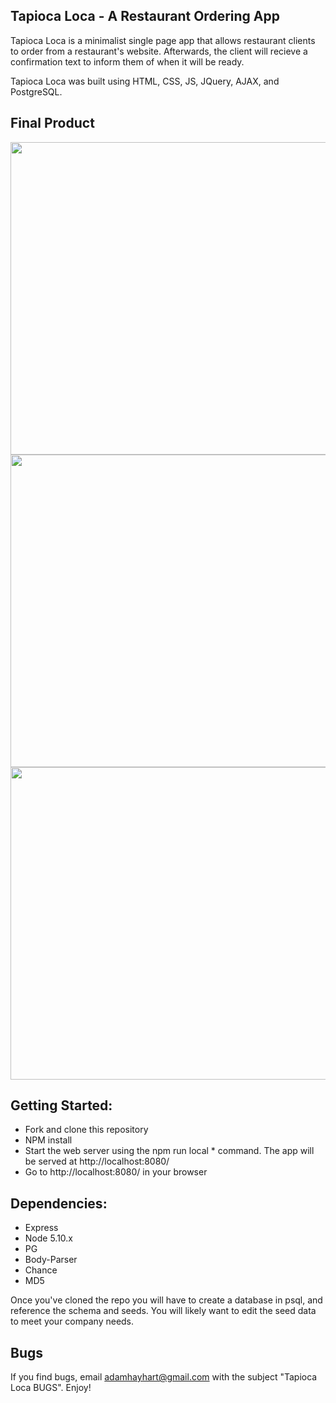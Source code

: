## Tapioca Loca - A Restaurant Ordering App

Tapioca Loca is a minimalist single page app that allows restaurant clients to order from a restaurant's website. Afterwards, the client will recieve a confirmation text to inform them of when it will be ready.

Tapioca Loca was built using HTML, CSS, JS, JQuery, AJAX, and PostgreSQL.

## Final Product

<p float="center">
  <img src="https://github.com/elliottthomlison/Tapioca-Loca/blob/master/public/docs/home_loca.png?raw=true" class="center" width=1200px height=500px />
  <img src="https://github.com/elliottthomlison/Tapioca-Loca/blob/master/public/docs/modal_loca.png?raw=true" class="center" width=970px height=500px />
  <img src="https://github.com/elliottthomlison/Tapioca-Loca/blob/master/public/docs/text_loca.png?raw=true" class="center" width=970px height=500px />
</p>

## Getting Started:
* Fork and clone this repository
* NPM install
* Start the web server using the npm run local * command. The app will be served at http://localhost:8080/
* Go to http://localhost:8080/ in your browser

## Dependencies:
* Express
* Node 5.10.x
* PG
* Body-Parser
* Chance
* MD5

Once you've cloned the repo you will have to create a database in psql, and reference the schema and seeds. You will likely want to edit the seed data to meet your company needs.

## Bugs
If you find bugs, email adamhayhart@gmail.com with the subject "Tapioca Loca BUGS". Enjoy!
